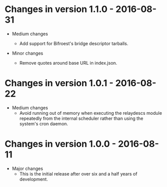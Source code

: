 # Changes in version 1.1.0 - 2016-08-31

 * Medium changes
   - Add support for Bifroest's bridge descriptor tarballs.

 * Minor changes
   - Remove quotes around base URL in index.json.


# Changes in version 1.0.1 - 2016-08-22

 * Medium changes
   - Avoid running out of memory when executing the relaydescs module
     repeatedly from the internal scheduler rather than using the
     system's cron daemon.


# Changes in version 1.0.0 - 2016-08-11

 * Major changes
   - This is the initial release after over six and a half years of
     development.


